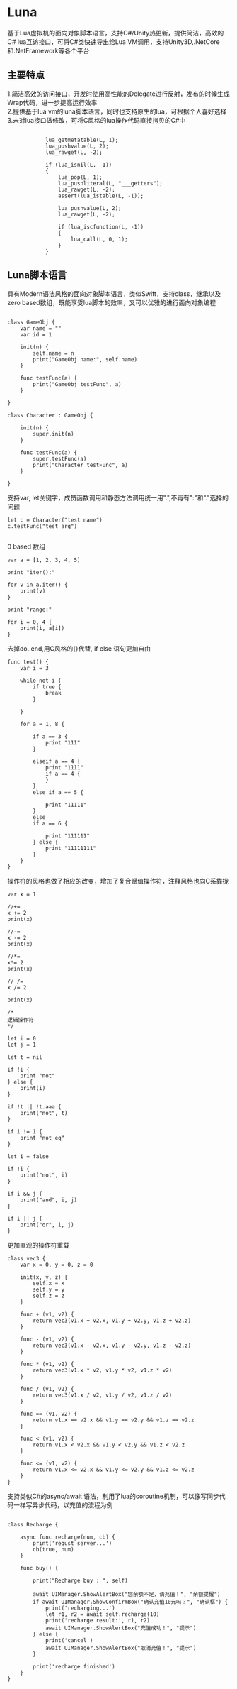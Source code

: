 # Luna
基于Lua虚拟机的面向对象脚本语言，支持C#/Unity热更新，提供简洁，高效的C# lua互访接口，可将C#类快速导出给Lua VM调用，支持Unity3D,.NetCore和.NetFramework等各个平台

## 主要特点

1.简洁高效的访问接口，开发时使用高性能的Delegate进行反射，发布的时候生成Wrap代码，进一步提高运行效率  
2.提供基于lua vm的luna脚本语言，同时也支持原生的lua，可根据个人喜好选择  
3.未对lua接口做修改，可将C风格的lua操作代码直接拷贝的C#中  

```

            lua_getmetatable(L, 1);
            lua_pushvalue(L, 2);
            lua_rawget(L, -2);

            if (lua_isnil(L, -1))
            {
                lua_pop(L, 1); 
                lua_pushliteral(L, "___getters");
                lua_rawget(L, -2);
                assert(lua_istable(L, -1));

                lua_pushvalue(L, 2);
                lua_rawget(L, -2);

                if (lua_iscfunction(L, -1))
                {
                    lua_call(L, 0, 1);
                }
            }

```
## Luna脚本语言

具有Modern语法风格的面向对象脚本语言，类似Swift，支持class，继承以及 zero based数组，既能享受lua脚本的效率，又可以优雅的进行面向对象编程

```

class GameObj {
	var name = ""
	var id = 1

	init(n) {
		self.name = n
		print("GameObj name:", self.name)
	}

	func testFunc(a) {
		print("GameObj testFunc", a)
	}

}

class Character : GameObj {
		
	init(n) {
		super.init(n)
	}

	func testFunc(a) {
		super.testFunc(a)
		print("Character testFunc", a)
	}

}

```
支持var, let关键字，成员函数调用和静态方法调用统一用".",不再有":"和"."选择的问题

```
let c = Character("test name")
c.testFunc("test arg")


```

0 based 数组

```
var a = [1, 2, 3, 4, 5]

print "iter():"

for v in a.iter() {
	print(v)
}

print "range:"

for i = 0, 4 {
	print(i, a[i])
}
```
去掉do..end,用C风格的{}代替, if else 语句更加自由

```
func test() {
    var i = 3

    while not i {
        if true {
            break
        }
        
    }

    for a = 1, 8 {

        if a == 3 {
            print "111"
        }
    
        elseif a == 4 {
            print "1111"
            if a == 4 {
            }
        }
        else if a == 5 {

            print "11111"
        } 
        else
        if a == 6 {

            print "111111"
        } else {
            print "11111111"
        }
    }
}

```

操作符的风格也做了相应的改变，增加了复合赋值操作符，注释风格也向C系靠拢

```
var x = 1

//+=
x += 2
print(x)

//-=
x -= 2
print(x)

//*=
x*= 2
print(x)

// /=
x /= 2

print(x)

/*
逻辑操作符
*/

let i = 0
let j = 1

let t = nil

if !i {
    print "not"
} else {
    print(i)
}

if !t || !t.aaa {
    print("not", t)
}

if i != 1 {
    print "not eq"
}

let i = false

if !i {
    print("not", i)
}

if i && j {
    print("and", i, j)
}

if i || j {
    print("or", i, j)
}

```

更加直观的操作符重载

```
class vec3 {
    var x = 0, y = 0, z = 0

    init(x, y, z) {
        self.x = x
        self.y = y
        self.z = z
    }

    func + (v1, v2) {
        return vec3(v1.x + v2.x, v1.y + v2.y, v1.z + v2.z)
    }

    func - (v1, v2) {
        return vec3(v1.x - v2.x, v1.y - v2.y, v1.z - v2.z)
    }

    func * (v1, v2) {
        return vec3(v1.x * v2, v1.y * v2, v1.z * v2)
    }

    func / (v1, v2) {
        return vec3(v1.x / v2, v1.y / v2, v1.z / v2)
    }

    func == (v1, v2) {
        return v1.x == v2.x && v1.y == v2.y && v1.z == v2.z
    }

    func < (v1, v2) {
        return v1.x < v2.x && v1.y < v2.y && v1.z < v2.z
    }

    func <= (v1, v2) {
        return v1.x <= v2.x && v1.y <= v2.y && v1.z <= v2.z
    }
}

```
支持类似C#的async/await 语法，利用了lua的coroutine机制，可以像写同步代码一样写异步代码，以充值的流程为例

```

class Recharge {

    async func recharge(num, cb) {
        print('requst server...')
        cb(true, num)
    }

    func buy() {

        print("Recharge buy : ", self)

        await UIManager.ShowAlertBox("您余额不足，请充值！", "余额提醒")
        if await UIManager.ShowConfirmBox("确认充值10元吗？", "确认框") {
            print('recharging...')
            let r1, r2 = await self.recharge(10)
            print('recharge result:', r1, r2)
            await UIManager.ShowAlertBox("充值成功！", "提示")
        } else {
            print('cancel')
            await UIManager.ShowAlertBox("取消充值！", "提示")
        }

        print('recharge finished')
    }
}


```

